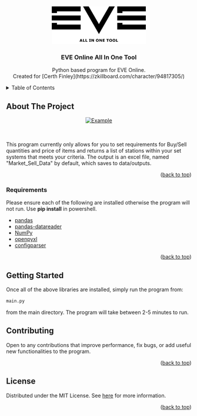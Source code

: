 <div id="top"></div>

<!-- PROJECT LOGO -->
<br />
<div align="center">
  <a href="https://github.com/IvanTsukei/EVE-Online-AIOT">
    <img src="frontend/images/EveAIOTIcon.png" alt="Logo" width="256" height="102">
  </a>

  <h3 align="center">EVE Online All In One Tool</h3>

  <p align="center">
    Python based program for EVE Online.
    <br />
    Created for [Certh Finley](https://zkillboard.com/character/94817305/)
    <br />
  </p>
</div>



<!-- TABLE OF CONTENTS -->
<details>
  <summary>Table of Contents</summary>
  <ol>
    <li>
      <a href="#about-the-project">About The Project</a>
      <ul>
        <li><a href="#Requirements">Built With</a></li>
      </ul>
    </li>
    <li>
      <a href="#getting-started">Getting Started</a>
    </li>
    <li><a href="#contributing">Contributing</a></li>
    <li><a href="#license">License</a></li>
  </ol>
</details>



<!-- ABOUT THE PROJECT -->
## About The Project

<div align="center">
  <a href="https://github.com/IvanTsukei/EVE-Online-AIOT">
    <img src="src/frontend/widgets/Images/ExampleLook.png" alt="Example" width="673" height="698">
  </a>
</div>
<br />
<br />

This program currently only allows for you to set requirements for Buy/Sell quantities and price of items and returns a list of stations
within your set systems that meets your criteria. The output is an excel file, named "Market_Sell_Data" by default, which saves to data/outputs.

<p align="right">(<a href="#top">back to top</a>)</p>



### Requirements

Please ensure each of the following are installed otherwise the program will not run. Use <b>pip install</b> in powershell.

* [pandas](https://pandas.pydata.org/docs/)
* [pandas-datareader](https://pandas-datareader.readthedocs.io/en/latest/)
* [NumPy](https://numpy.org/)
* [openpyxl](https://openpyxl.readthedocs.io/en/stable/)
* [configparser](https://pypi.org/project/yfinance/)

<p align="right">(<a href="#top">back to top</a>)</p>



<!-- GETTING STARTED -->
## Getting Started

Once all of the above libraries are installed, simply run the program from:
  ```sh
  main.py
  ```
from the main directory. The program will take between 2-5 minutes to run. 


<!-- CONTRIBUTING -->
## Contributing

Open to any contributions that improve performance, fix bugs, or add useful new functionalities to the program. 

<p align="right">(<a href="#top">back to top</a>)</p>



<!-- LICENSE -->
## License

Distributed under the MIT License. See [here](https://opensource.org/licenses/MIT) for more information.

<p align="right">(<a href="#top">back to top</a>)</p>
